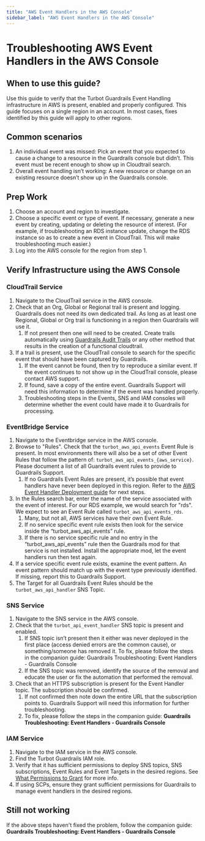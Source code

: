 ```yaml
---
title: "AWS Event Handlers in the AWS Console"
sidebar_label: "AWS Event Handlers in the AWS Console"
---
```


# Troubleshooting AWS Event Handlers in the AWS Console

## When to use this guide?

Use this guide to verify that the Turbot Guardrails Event Handling infrastructure in AWS is
present, enabled and properly configured. This guide focuses on a single region
in an account. In most cases, fixes identified by this guide will apply to other
regions.

## Common scenarios

1. An individual event was missed: Pick an event that you expected to cause a
   change to a resource in the Guardrails console but didn’t. This event must be
   recent enough to show up in Cloudtrail search.
2. Overall event handling isn’t working: A new resource or change on an existing
   resource doesn’t show up in the Guardrails console.

## Prep Work

1. Choose an account and region to investigate.
2. Choose a specific event or type of event. If necessary, generate a new event
   by creating, updating or deleting the resource of interest. (For example, if
   troubleshooting an RDS instance update, change the RDS instance so as to
   create a new event in CloudTrail. This will make troubleshooting much
   easier.)
3. Log into the AWS console for the region from step 1.

## Verify Infrastructure using the AWS Console

### CloudTrail Service

1. Navigate to the CloudTrail service in the AWS console.
2. Check that an Org, Global or Regional trail is present and logging. Guardrails
   does not need its own dedicated trail. As long as at least one Regional,
   Global or Org trail is functioning in a region then Guardrails will use it.
   1. If not present then one will need to be created. Create trails
      automatically using
      [Guardrails Audit Trails](integrations/aws/event-handlers#configuring-cloudtrail)
      or any other method that results in the creation of a functional
      cloudtrail.
3. If a trail is present, use the CloudTrail console to search for the specific
   event that should have been captured by Guardrails.
   1. If the event cannot be found, then try to reproduce a similar event. If
      the event continues to not show up in the CloudTrail console, please
      contact AWS support.
   2. If found, save a copy of the entire event. Guardrails Support will need this
      information to determine if the event was handled properly.
   3. Troubleshooting steps in the Events, SNS and IAM consoles will determine
      whether the event could have made it to Guardrails for processing.

### EventBridge Service

1. Navigate to the Eventbridge service in the AWS console.
2. Browse to "Rules". Check that the `turbot_aws_api_events` Event Rule is
   present. In most environments there will also be a set of other Event Rules
   that follow the pattern of: `turbot_aws_api_events_{aws_service}`. Please
   document a list of all Guardrails event rules to provide to Guardrails Support.
   1. If no Guardrails Event Rules are present, it’s possible that event handlers
      have never been deployed in this region. Refer to the
      [AWS Event Handler Deployment guide](integrations/aws/event-handlers) for
      next steps.
3. In the Rules search bar, enter the name of the service associated with the
   event of interest. For our RDS example, we would search for "rds". We expect
   to see an Event Rule called `turbot_aws_api_events_rds`.
   1. Many, but not all, AWS services have their own Event Rule.
   2. If no service specific event rule exists then look for the service inside
      the “turbot_aws_api_events” rule.
   3. If there is no service specific rule and no entry in the
      “turbot_aws_api_events” rule then the Guardrails mod for that service is not
      installed. Install the appropriate mod, let the event handlers run then
      test again.
4. If a service specific event rule exists, examine the event pattern. An event
   pattern should match up with the event type previously identified. If
   missing, report this to Guardrails Support.
5. The Target for all Guardrails Event Rules should be the `turbot_aws_api_handler`
   SNS Topic.

### SNS Service

1. Navigate to the SNS service in the AWS console.
2. Check that the `turbot_api_event_handler` SNS topic is present and enabled.
   1. If SNS topic isn’t present then it either was never deployed in the first
      place (access denied errors are the common cause), or something/someone
      has removed it. To fix, please follow the steps in the companion guide:
      Guardrails Troubleshooting: Event Handlers - Guardrails Console
   2. If the SNS topic was removed, identify the source of the removal and
      educate the user or fix the automation that performed the removal.
3. Check that an HTTPS subscription is present for the Event Handler topic. The
   subscription should be confirmed.
   1. If not confirmed then note down the entire URL that the subscription
      points to. Guardrails Support will need this information for further
      troubleshooting.
   2. To fix, please follow the steps in the companion guide: **Guardrails
      Troubleshooting: Event Handlers - Guardrails Console**

### IAM Service

1. Navigate to the IAM service in the AWS console.
2. Find the Turbot Guardrails IAM role.
3. Verify that it has sufficient permissions to deploy SNS topics, SNS
   subscriptions, Event Rules and Event Targets in the desired regions. See
   [What Permissions to Grant](integrations/aws/import-aws-account#what-permissions-to-grant)
   for more info.
4. If using SCPs, ensure they grant sufficient permissions for Guardrails to manage
   event handlers in the desired regions.

## Still not working

If the above steps haven't fixed the problem, follow the companion guide:
**Guardrails Troubleshooting: Event Handlers - Guardrails Console**
